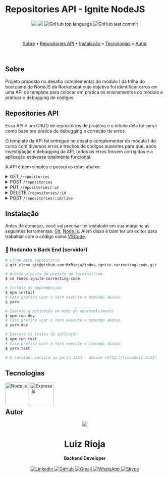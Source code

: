 # Repositories API - Ignite NodeJS

<p align="center">
  <img src="https://img.shields.io/static/v1?label=repositories&message=api&color=blueviolet&style=for-the-badge"/>
  <img src="https://img.shields.io/github/license/MrRioja/todos-ignite-correcting-code?color=blueviolet&logo=License&style=for-the-badge"/>
  <img alt="GitHub top language" src="https://img.shields.io/github/languages/top/MrRioja/todos-ignite-correcting-code?color=blueviolet&logo=JavaScript&logoColor=white&style=for-the-badge">
  <img alt="GitHub last commit" src="https://img.shields.io/github/last-commit/MrRioja/todos-ignite-correcting-code?color=blueviolet&style=for-the-badge">
</p>
<br>

<p align="center">
  <a href="#sobre">Sobre</a> •
  <a href="#repositories-api">Repositories API</a> •
  <a href="#instalação">Instalação</a> •
  <a href="#tecnologias">Tecnologias</a> •
  <a href="#autor">Autor</a>  
</p>

<br>

## Sobre

Projeto proposto no desafio complementar do módulo I da trilha do bootcamp de NodeJS da Rocketseat cujo objetivo foi identificar erros em uma API de template para colocar em pratica os ensinamentos do módulo e praticar o debugging de códigos.

## Repositories API

Essa API é um CRUD de repositórios de projetos e o intuito dela foi servir como base pra pratica de debugging e correção de erros.

O template da API foi entregue no desafio complementar do módulo I do curso com diversos erros e trechos de códigos ausentes para que, após investigação e debugging da API, todos os erros fossem corrigidos e a aplicação estivesse totalmente funcional.

A API é bem simples e possui as rotas abaixo:

<details>
  <summary>GET <code>/repositories</code></summary>
  <br>
  A rota retorna uma lista contendo todos os repositórios cadastrados.
</details>

<details>
  <summary>POST <code>/repositories</code></summary>
  <br>
  A rota recebe <code></code>`title`, <code></code>`url` e <code></code>`techs` pelo corpo da requisição e retorna um objeto com as informações do repositório criado e um status <code></code>`201`.  
</details>

<details>
  <summary>PUT <code>/repositories/:id</code></summary>
  <br>
  A rota recebe <code>title</code>, <code>url</code> e <code>techs</code> pelo corpo da requisição e o <code>id</code> do repositório que deve ser atualizado pelo parâmetro da rota. Altera apenas as informações recebidas pelo corpo da requisição e retorna esse repositório atualizado.
</details>

<details>
  <summary>DELETE <code>/repositories/:id</code></summary>
  <br>
  A rota recebe, pelo parâmetro da rota, o <code>id</code> do repositório que deve ser excluído e retorna um status <code>204</code> após a exclusão.  
</details>

<details>
  <summary>POST <code>/repositories/:id/like</code></summary>
  <br>
  A rota recebe, pelo parâmetro da rota, o <code>id</code> do repositório que deve receber o like e retornar o repositório com a quantidade de likes atualizada.  
</details>

## Instalação

Antes de começar, você vai precisar ter instalado em sua máquina as seguintes ferramentas:
[Git](https://git-scm.com), [Node.js](https://nodejs.org/en/).
Além disso é bom ter um editor para trabalhar com o código como [VSCode](https://code.visualstudio.com/).

### 🎲 Rodando o Back End (servidor)

```bash
# Clone este repositório
$ git clone git@github.com:MrRioja/todos-ignite-correcting-code.git

# Acesse a pasta do projeto no terminal/cmd
$ cd todos-ignite-correcting-code

# Instale as dependências
$ npm install
# Caso prefira usar o Yarn execute o comando abaixo
$ yarn

# Execute a aplicação em modo de desenvolvimento
$ npm run dev
# Caso prefira usar o Yarn execute o comando abaixo
$ yarn dev

# Execute os testes da aplicação
$ npm run test
# Caso prefira usar o Yarn execute o comando abaixo
$ yarn test

# O servidor inciará na porta 3333 - acesse <http://localhost:3333>
```

## Tecnologias

<img align="left" src="https://profilinator.rishav.dev/skills-assets/nodejs-original-wordmark.svg" alt="Node.js" height="75" />

<img align="left" src="https://profilinator.rishav.dev/skills-assets/express-original-wordmark.svg" alt="Express.js" height="75"/>

<br><br><br>

## Autor

<div align="center">
<img src="https://images.weserv.nl/?url=avatars.githubusercontent.com/u/55336456?v=4&h=100&w=100&fit=cover&mask=circle&maxage=7d" />
<h1>Luiz Rioja</h1>
<strong>Backend Developer</strong>
<br/>
<br/>

<a href="https://linkedin.com/in/luizrioja" target="_blank">
<img alt="LinkedIn" src="https://img.shields.io/badge/linkedin-%230077B5.svg?style=for-the-badge&logo=linkedin&logoColor=white"/>
</a>

<a href="https://github.com/mrrioja" target="_blank">
<img alt="GitHub" src="https://img.shields.io/badge/github-%23121011.svg?style=for-the-badge&logo=github&logoColor=white"/>
</a>

<a href="mailto:lulyrioja@gmail.com?subject=Fala%20Dev" target="_blank">
<img alt="Gmail" src="https://img.shields.io/badge/Gmail-D14836?style=for-the-badge&logo=gmail&logoColor=white" />
</a>

<a href="https://api.whatsapp.com/send?phone=5511933572652" target="_blank">
<img alt="WhatsApp" src="https://img.shields.io/badge/WhatsApp-25D366?style=for-the-badge&logo=whatsapp&logoColor=white"/>
</a>

<a href="https://join.skype.com/invite/tvBbOq03j5Uu" target="_blank">
<img alt="Skype" src="https://img.shields.io/badge/SKYPE-%2300AFF0.svg?style=for-the-badge&logo=Skype&logoColor=white"/>
</a>

<br/>
<br/>
</div>
